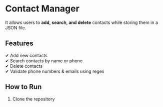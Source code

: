 # Contact Manager

It allows users to **add, search, and delete** contacts while storing them in a JSON file.  

## Features
✔ Add new contacts  
✔ Search contacts by name or phone  
✔ Delete contacts  
✔ Validate phone numbers & emails using regex  

## How to Run  
1. Clone the repository  
